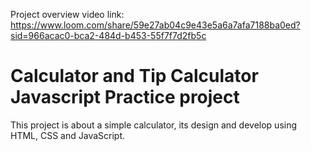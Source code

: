 Project overview video link: https://www.loom.com/share/59e27ab04c9e43e5a6a7afa7188ba0ed?sid=966acac0-bca2-484d-b453-55f7f7d2fb5c

# Calculator and Tip Calculator Javascript Practice project
This project is about a simple calculator, its design and develop using HTML, CSS and JavaScript.